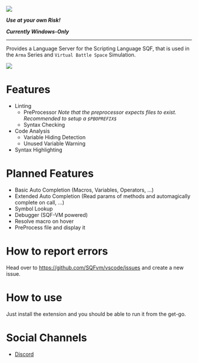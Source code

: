 ![](https://raw.githubusercontent.com/SQFvm/vscode/master/clients/vscode/assets/readme/indev_preview.png)

***Use at your own Risk!***

***Currently Windows-Only***

- - - -

Provides a Language Server for the Scripting Language SQF, that is used in the `Arma` Series and `Virtual Battle Space` Simulation.


![](https://raw.githubusercontent.com/SQFvm/vscode/master/clients/vscode/assets/readme/variable_not_defined.gif)

# Features
* Linting
    * PreProcessor *Note that the preprocessor expects files to exist. Recommended to setup a `$PBOPREFIX$`*
    * Syntax Checking
* Code Analysis
    * Variable Hiding Detection
    * Unused Variable Warning
* Syntax Highlighting

# Planned Features
* Basic Auto Completion (Macros, Variables, Operators, ...)
* Extended Auto Completion (Read params of methods and automagically complete on call, ...)
* Symbol Lookup
* Debugger (SQF-VM powered)
* Resolve macro on hover
* PreProcess file and display it

# How to report errors
Head over to https://github.com/SQFvm/vscode/issues and create a new issue.

# How to use
Just install the extension and you should be able to run it from the get-go.

# Social Channels
* [Discord](https://discord.gg/5uQYWQu)